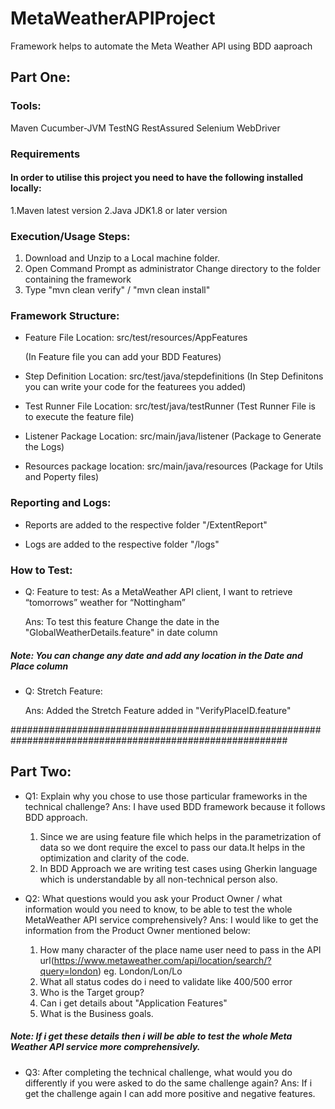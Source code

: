 # MetaWeatherAPIProject

Framework helps to automate the Meta Weather API using BDD aaproach


## Part One: 

### Tools:

Maven
Cucumber-JVM
TestNG
RestAssured
Selenium WebDriver


### Requirements
#### In order to utilise this project you need to have the following installed locally:

1.Maven latest version
2.Java JDK1.8 or later version


### Execution/Usage Steps:

1. Download and Unzip to a Local machine folder.
2. Open Command Prompt as administrator Change directory to the folder containing the framework
3. Type "mvn clean verify" / "mvn clean install"


### Framework Structure:

* Feature File Location: src/test/resources/AppFeatures

	(In Feature file you can add your BDD Features)

* Step Definition Location: src/test/java/stepdefinitions
	(In Step Definitons you can write your code for the featurees you added)

* Test Runner File Location: src/test/java/testRunner
	(Test Runner File is to execute the feature file)

* Listener Package Location: src/main/java/listener
	(Package to Generate the Logs)

* Resources package location: src/main/java/resources
	(Package for Utils and Poperty files)


### Reporting and Logs: 

* Reports are added to the respective folder "/ExtentReport"

* Logs are added to the respective folder "/logs"



### How to Test:

* Q: Feature to test: As a MetaWeather API client, I want to retrieve “tomorrows” weather for “Nottingham”

	Ans: To test this feature Change the date in the "GlobalWeatherDetails.feature" in date column

##### Note: You can change any date and add any location in the Date and Place column 


* Q: Stretch Feature:

	Ans: Added the Stretch Feature added in "VerifyPlaceID.feature"





##########################################################################################################



## Part Two:

* Q1: Explain why you chose to use those particular frameworks in the technical challenge?
	Ans: I have used BDD framework because it follows BDD approach. 

	1. Since we are using feature file which helps in the parametrization of data so we dont require the excel to pass our data.It helps in the optimization and clarity of the 		code.
	2. In BDD Approach we are writing test cases using Gherkin language which is understandable by all non-technical person also.





* Q2: What questions would you ask your Product Owner / what information would you need to know, to be able to test the whole MetaWeather API service comprehensively?
	Ans: I would like to get the information from the Product Owner mentioned below:

	1. How many character of the place name user need to pass in the API url(https://www.metaweather.com/api/location/search/?query=london)
	eg. London/Lon/Lo
	2. What all status codes do i need to validate like 400/500 error
	3. Who is the Target group?
	4. Can i get details about "Application Features"
	5. What is the Business goals.

##### Note: If i get these details then i will be able to test the whole Meta Weather API service more comprehensively.




* Q3: After completing the technical challenge, what would you do differently if you were asked to do the same challenge again?
	Ans: If i get the challenge again I can add more positive and negative features.


